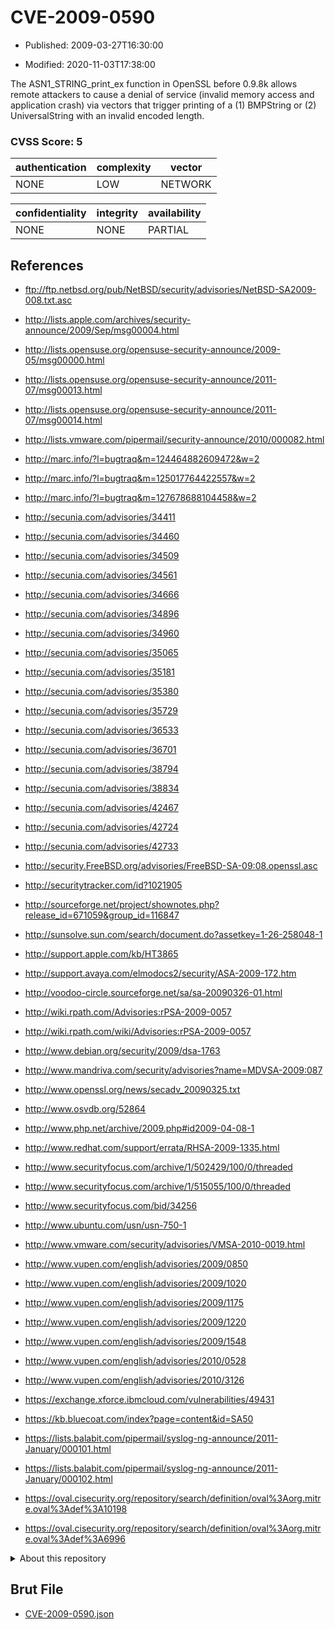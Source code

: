# CVE-2009-0590

- Published: 2009-03-27T16:30:00

- Modified: 2020-11-03T17:38:00

The ASN1_STRING_print_ex function in OpenSSL before 0.9.8k allows remote attackers to cause a denial of service (invalid memory access and application crash) via vectors that trigger printing of a (1) BMPString or (2) UniversalString with an invalid encoded length.

### CVSS Score: **5**

| authentication | complexity | vector |
| --- | --- | --- |
| NONE | LOW | NETWORK |

| confidentiality | integrity | availability |
| --- | --- | --- |
| NONE | NONE | PARTIAL |

## References

* ftp://ftp.netbsd.org/pub/NetBSD/security/advisories/NetBSD-SA2009-008.txt.asc

* http://lists.apple.com/archives/security-announce/2009/Sep/msg00004.html

* http://lists.opensuse.org/opensuse-security-announce/2009-05/msg00000.html

* http://lists.opensuse.org/opensuse-security-announce/2011-07/msg00013.html

* http://lists.opensuse.org/opensuse-security-announce/2011-07/msg00014.html

* http://lists.vmware.com/pipermail/security-announce/2010/000082.html

* http://marc.info/?l=bugtraq&m=124464882609472&w=2

* http://marc.info/?l=bugtraq&m=125017764422557&w=2

* http://marc.info/?l=bugtraq&m=127678688104458&w=2

* http://secunia.com/advisories/34411

* http://secunia.com/advisories/34460

* http://secunia.com/advisories/34509

* http://secunia.com/advisories/34561

* http://secunia.com/advisories/34666

* http://secunia.com/advisories/34896

* http://secunia.com/advisories/34960

* http://secunia.com/advisories/35065

* http://secunia.com/advisories/35181

* http://secunia.com/advisories/35380

* http://secunia.com/advisories/35729

* http://secunia.com/advisories/36533

* http://secunia.com/advisories/36701

* http://secunia.com/advisories/38794

* http://secunia.com/advisories/38834

* http://secunia.com/advisories/42467

* http://secunia.com/advisories/42724

* http://secunia.com/advisories/42733

* http://security.FreeBSD.org/advisories/FreeBSD-SA-09:08.openssl.asc

* http://securitytracker.com/id?1021905

* http://sourceforge.net/project/shownotes.php?release_id=671059&group_id=116847

* http://sunsolve.sun.com/search/document.do?assetkey=1-26-258048-1

* http://support.apple.com/kb/HT3865

* http://support.avaya.com/elmodocs2/security/ASA-2009-172.htm

* http://voodoo-circle.sourceforge.net/sa/sa-20090326-01.html

* http://wiki.rpath.com/Advisories:rPSA-2009-0057

* http://wiki.rpath.com/wiki/Advisories:rPSA-2009-0057

* http://www.debian.org/security/2009/dsa-1763

* http://www.mandriva.com/security/advisories?name=MDVSA-2009:087

* http://www.openssl.org/news/secadv_20090325.txt

* http://www.osvdb.org/52864

* http://www.php.net/archive/2009.php#id2009-04-08-1

* http://www.redhat.com/support/errata/RHSA-2009-1335.html

* http://www.securityfocus.com/archive/1/502429/100/0/threaded

* http://www.securityfocus.com/archive/1/515055/100/0/threaded

* http://www.securityfocus.com/bid/34256

* http://www.ubuntu.com/usn/usn-750-1

* http://www.vmware.com/security/advisories/VMSA-2010-0019.html

* http://www.vupen.com/english/advisories/2009/0850

* http://www.vupen.com/english/advisories/2009/1020

* http://www.vupen.com/english/advisories/2009/1175

* http://www.vupen.com/english/advisories/2009/1220

* http://www.vupen.com/english/advisories/2009/1548

* http://www.vupen.com/english/advisories/2010/0528

* http://www.vupen.com/english/advisories/2010/3126

* https://exchange.xforce.ibmcloud.com/vulnerabilities/49431

* https://kb.bluecoat.com/index?page=content&id=SA50

* https://lists.balabit.com/pipermail/syslog-ng-announce/2011-January/000101.html

* https://lists.balabit.com/pipermail/syslog-ng-announce/2011-January/000102.html

* https://oval.cisecurity.org/repository/search/definition/oval%3Aorg.mitre.oval%3Adef%3A10198

* https://oval.cisecurity.org/repository/search/definition/oval%3Aorg.mitre.oval%3Adef%3A6996

<details>
<summary>About this repository</summary> 

  This repository is part of the project [Live Hack CVE](https://github.com/Live-Hack-CVE). Main website can be found [www.live-hack.org](https://www.live-hack.org) 
  
  Made by [Sn0wAlice](https://github.com/Sn0wAlice) for the people that care about security and need to have a feed of the latest CVEs. Hope you enjoy it, don't forget to star the repo and follow me on [Twitter](https://twitter.com/Sn0wAlice) and [Github](https://github.com/Sn0wAlice). And that is my [personnal website](https://www.alice-snow.me/)

  - [Home Page](https://github.com/Live-Hack-CVE)
  - [Framework](https://github.com/Live-Hack-CVE/cve-framework)
  - [CVE database](https://github.com/Live-Hack-CVE/full_database)
  - [Changelog](https://github.com/Live-Hack-CVE/Changelog)
</details>

## Brut File

* [CVE-2009-0590.json](https://raw.githubusercontent.com/Live-Hack-CVE/full_database/main/cves/2009/CVE-2009-0590.json)

